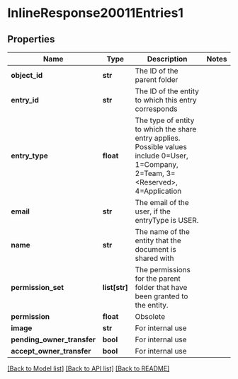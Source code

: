 # InlineResponse20011Entries1

## Properties
Name | Type | Description | Notes
------------ | ------------- | ------------- | -------------
**object_id** | **str** | The ID of the parent folder | 
**entry_id** | **str** | The ID of the entity to which this entry corresponds | 
**entry_type** | **float** | The type of entity to which the share entry      applies. Possible values include  0&#x3D;User, 1&#x3D;Company, 2&#x3D;Team, 3&#x3D;&lt;Reserved&gt;, 4&#x3D;Application | 
**email** | **str** | The email of the user, if the entryType is USER. | 
**name** | **str** | The name of the entity that the document is shared with | 
**permission_set** | **list[str]** | The permissions for the parent folder that      have been granted to the entity. | 
**permission** | **float** | Obsolete | 
**image** | **str** | For internal use | 
**pending_owner_transfer** | **bool** | For internal use | 
**accept_owner_transfer** | **bool** | For internal use | 

[[Back to Model list]](../README.md#documentation-for-models) [[Back to API list]](../README.md#documentation-for-api-endpoints) [[Back to README]](../README.md)


